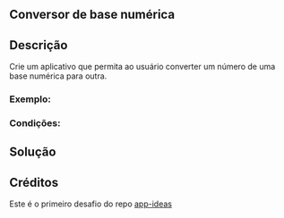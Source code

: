 ## Conversor de base numérica

## Descrição

Crie um aplicativo que permita ao usuário converter um número de uma base numérica para outra.

### Exemplo:

### Condições:

## Solução

## Créditos

Este é o primeiro desafio do repo [app-ideas](https://github.com/florinpop17/app-ideas)
